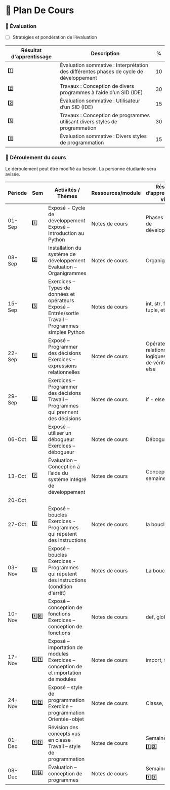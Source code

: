 # :school: Plan De Cours


### :abacus: Évaluation

- [ ]  Stratégies et pondération de l’évaluation

|  Résultat d'apprentissage | Description | % |
|-|-|-|
| :one: | Évaluation sommative : Interprétation des différentes phases de cycle de développement | 10 |
| :two: | Travaux : Conception de divers programmes à l’aide d’un SID (IDE)                      | 30 |
| :two: | Évaluation sommative : Utilisateur d’un SID (IDE)                                      | 15 |
| :three: | Travaux : Conception de programmes utilisant divers styles de programmation          | 30 |
| :three: | Évaluation sommative : Divers styles de programmation                                | 15 |


### :scroll: Déroulement du cours

Le déroulement peut être modifié au besoin. La personne étudiante sera avisée.

| Période | Sem | Activités / Thèmes | Ressources/module |  Résultat d’apprentissage visé |
|-|-|-|-|-|
| 01-Sep | :one: | Exposé - Cycle de développement Exposé – Introduction au Python     | Notes de cours | Phases du cycle de développement |
| 08-Sep | :two: | Installation du système de développement Évaluation – Organigrammes | Notes de cours | Organigrammes                    |
| 15-Sep | :three: | Exercices – Types de données et opérateurs Exposé – Entrée/sortie Travail – Programmes simples Python | Notes de cours | int, str, float, list, tuple, etc |
| 22-Sep | :four: | Exposé – Programmer des décisions Exercices – expressions relationnelles             | Notes de cours | Opérateurs relationnels et logiques, tables de vérité if - else |
| 29-Sep | :five: | Exercices – Programmer des décisions Travail – Programmes qui prennent des décisions | Notes de cours | if - else - elif |
| 06-Oct | :six: | Exposé – utiliser un débogueur Exercices – débogueur                                  | Notes de cours  | Débogueur |
| 13-Oct | :seven: | Évaluation – Conception à l’aide du système intégré de développement                | Notes de cours | Concepts vus semaine :two: à :six: |
| 20-Oct | 
| 27-Oct | :eight: | Exposé – boucles Exercices - Programmes qui répètent des instructions              | Notes de cours | la boucle for |
| 03-Nov | :nine: |  Exposé – boucles Exercices - Programmes qui répètent des instructions (condition d'arrêt) | Notes de cours | La boucle while |
| 10-Nov | :one::zero: | Exposé – conception de fonctions Exercices – conception de fonctions                  | Notes de cours | def, global |
| 17-Nov | :one::one: |  Exposé – importation de modules Exercices – conception de et importation de modules   | Notes de cours | import, from |
| 24-Nov | :one::two: | Exposé – style de programmation Exercice – programmation Orientée-objet                | Notes de cours | Classe, objet |
| 01-Dec | :one::three: | Révision des concepts vus en classe Travail – style de programmation                 | Notes de cours | Semaine :one: à :one::two: |
| 08-Dec | :one::four: | Évaluation – conception de programmes                                                 | Notes de cours | Semaine :one: à :one::three: |

